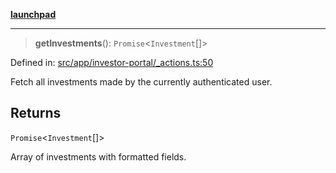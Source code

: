 [**launchpad**](index.md)

***

> **getInvestments**(): `Promise`\<`Investment`[]\>

Defined in: [src/app/investor-portal/\_actions.ts:50](https://github.com/victorbratov/launchpad/blob/d14315d3bd6634bc1c0e4507f8ad0551e9221cbc/src/app/investor-portal/_actions.ts#L50)

Fetch all investments made by the currently authenticated user.

## Returns

`Promise`\<`Investment`[]\>

Array of investments with formatted fields.
